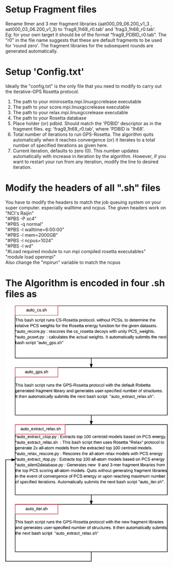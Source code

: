 # Setup Fragment files </br>

Rename 9mer and 3 mer fragment libraries (aat000_09_06.200_v1_3 , aat000_03_06.200_v1_3) to 'frag9_1h68_r0.tab'  and 'frag3_1h68_r0.tab'.  </br>
Eg: for your own target it should be of the format "frag9_PDBID_r0.tab". The "r0" in the file name suggests that these are default fragments 
to be used for 'round zero'. The fragment libraries for the subsequent rounds are generated automatically. 

# Setup 'Config.txt' </br>
Ideally the "config.txt" is the only file that you need to modify to carry out the iterative-GPS Rosetta protocol. </br>
1. The path to your minirosetta.mpi.linuxgccrelease executable </br>
2. The path to your score.mpi.linuxgccrelease executable </br>
3. The path to your relax.mpi.linuxgccrelease executable </br>
4. The path to your Rosetta database </br>
5. Place holder (or) pdbid. Should match the 'PDBID' descriptor as in the fragment files. eg: 'frag9_1h68_r0.tab', where 'PDBID is '1h68'. </br>
6. Total number of iterations to run GPS-Rosetta. The algorithm quits automatically when it reaches convergence (or) it iterates to a total number of specified iterations as given here. </br>
7. Current iteration, defaults to zero (0). This number updates automatically with increase in iteration by the algorithm. However, if you want to restart your run from any iteration, modify the line to desired iteration. </br>

# Modify the headers of all ".sh" files </br>
You have to modify the headers to match the job queuing system on your super computer. especially walltime and ncpus. The given headers work on "NCI's Raijin" </br>
"#PBS -P xc4" </br>
"#PBS -q normal" </br>
"#PBS -l walltime=6:00:00" </br>
"#PBS -l mem=2000GB" </br>
"#PBS -l ncpus=1024" </br>
"#PBS -l wd" </br>
"#Load required module to run mpi compiled rosetta executables" </br>
"module load openmpi" </br>
Also change the "mpirun" variable to match the ncpus </br>

# The Algorithm is encoded in four .sh files as

![Screenshot](https://raw.githubusercontent.com/kalabharath/pcs_driven_iterative_resampling/master/sample_run/gps_rosetta/iterGPSrosetta.png)

